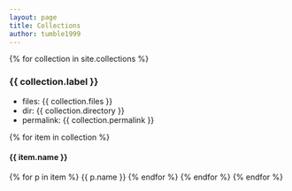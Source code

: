 ```yaml
---
layout: page
title: Collections
author: tumble1999
---
```


{% for collection in site.collections %}
### {{ collection.label }}
* files: {{ collection.files }}
* dir: {{ collection.directory }}
* permalink: {{ collection.permalink }}

{% for item in collection %}
#### {{ item.name }}
{% for p in item %}
{{ p.name }}
{% endfor %}
{% endfor %}
{% endfor %}
